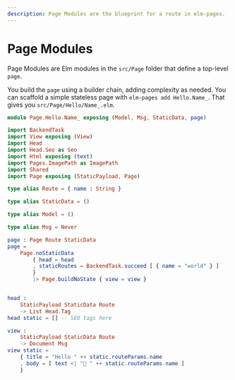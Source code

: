 ```yaml
---
description: Page Modules are the blueprint for a route in elm-pages.
---
```


# Page Modules

Page Modules are Elm modules in the `src/Page` folder that define a top-level `page`.

You build the `page` using a builder chain, adding complexity as needed. You can scaffold a simple stateless page with `elm-pages add Hello.Name_`. That gives you `src/Page/Hello/Name_.elm`.

```elm
module Page.Hello.Name_ exposing (Model, Msg, StaticData, page)

import BackendTask
import View exposing (View)
import Head
import Head.Seo as Seo
import Html exposing (text)
import Pages.ImagePath as ImagePath
import Shared
import Page exposing (StaticPayload, Page)

type alias Route = { name : String }

type alias StaticData = ()

type alias Model = ()

type alias Msg = Never

page : Page Route StaticData
page =
    Page.noStaticData
        { head = head
        , staticRoutes = BackendTask.succeed [ { name = "world" } ]
        }
        |> Page.buildNoState { view = view }


head :
    StaticPayload StaticData Route
    -> List Head.Tag
head static = [] -- SEO tags here

view :
    StaticPayload StaticData Route
    -> Document Msg
view static =
    { title = "Hello " ++ static.routeParams.name
    , body = [ text <| "👋 " ++ static.routeParams.name ]
    }
```
